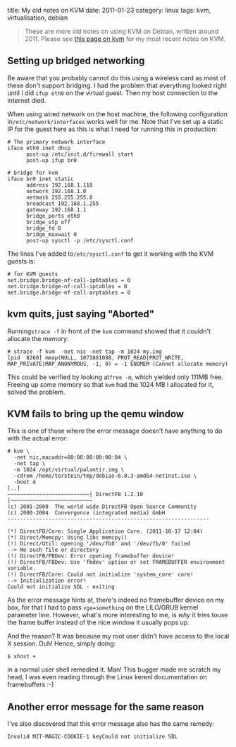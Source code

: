 title: My old notes on KVM
date:    2011-01-23
category: linux
tags: kvm, virtualisation, debian

> These are more old notes on using KVM on Debian, written
> around 2011. Please see [this page on kvm](kvm) for my most recent
> notes on KVM.

## Setting up bridged networking

Be aware that you probably cannot do this using a wireless card as
most of these don't support bridging. I had the problem that
everything looked right until I did ```ifup eth0``` on the virtual
guest. Then my host connection to the internet died.


When using wired network on the host machine, the following
configuration in```/etc/network/interfaces``` works well for me. Note
that I've set up a static IP for the guest here as this is what I need
for running this in production:

```
# The primary network interface
iface eth0 inet dhcp
      post-up /etc/init.d/firewall start
      post-up ifup br0

# bridge for kvm
iface br0 inet static
      address 192.168.1.110
      network 192.168.1.0
      netmask 255.255.255.0
      broadcast 192.168.1.255
      gateway 192.168.1.1
      bridge_ports eth0
      bridge_stp off
      bridge_fd 0
      bridge_maxwait 0
      post-up sysctl -p /etc/sysctl.conf

```

The lines I've added to```/etc/sysctl.conf``` to get
it working with the KVM guests is:

```
# for KVM guests
net.bridge.bridge-nf-call-ip6tables = 0
net.bridge.bridge-nf-call-iptables = 0
net.bridge.bridge-nf-call-arptables = 0
```

## kvm quits, just saying "Aborted"

Running```strace -f``` in front of the ```kvm``` command showed that
it couldn't allocate the memory:

    # strace -f kvm  -net nic -net tap -m 1024 my.img
    [pid  8260] mmap(NULL, 1073881088, PROT_READ|PROT_WRITE, MAP_PRIVATE|MAP_ANONYMOUS, -1, 0) = -1 ENOMEM (Cannot allocate memory)


This could be verified by looking at```free -m```, which yielded only
111MB free. Freeing up some memory so that ```kvm``` had the 1024 MB I
allocated for it, solved the problem.

## KVM fails to bring up the qemu window

This is one of those where the error message doesn't have
anything to do with the actual error:

```
# kvm \
  -net nic,macaddr=00:00:00:00:00:04 \
  -net tap \
  -m 1024 /opt/virtual/palantir.img \
  -cdrom /home/torstein/tmp/debian-6.0.3-amd64-netinst.iso \
  -boot d
[..]
~~~~~~~~~~~~~~~~~~~~~~~~~~| DirectFB 1.2.10 |~~~~~~~~~~~~~~~~~~~~~~~~~~
(c) 2001-2008  The world wide DirectFB Open Source Community
(c) 2000-2004  Convergence (integrated media) GmbH
----------------------------------------------------------------

(*) DirectFB/Core: Single Application Core. (2011-10-17 12:04)
(*) Direct/Memcpy: Using libc memcpy()
(!) Direct/Util: opening '/dev/fb0' and '/dev/fb/0' failed
--> No such file or directory
(!) DirectFB/FBDev: Error opening framebuffer device!
(!) DirectFB/FBDev: Use 'fbdev' option or set FRAMEBUFFER environment variable.
(!) DirectFB/Core: Could not initialize 'system_core' core!
--> Initialization error!
Could not initialize SDL - exiting
```

As the error message hints at, there's indeed no framebuffer device on
my box, for that I had to pass ```vga=something``` on the LILO/GRUB
kernel parameter line. However, what's more interesting to me, is
<em>why</em> it tries touse the frame buffer instead of the nice
window it usually pops up.


And the reason? It was because my root user didn't have access to the
local X session. Duh! Hence, simply doing:

    $ xhost +

in a normal user shell remedied it. Man! This bugger made me scratch
my head, I was even reading through the Linux kerenl documentation on
framebuffers :-)

## Another error message for the same reason

I've also discovered that this error message also has the same remedy:

    Invalid MIT-MAGIC-COOKIE-1 keyCould not initialize SDL

